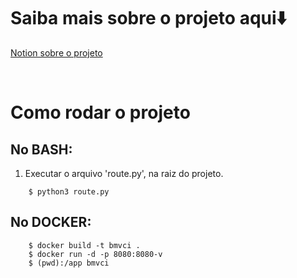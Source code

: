 # Saiba mais sobre o projeto aqui⬇️
[Notion sobre o projeto](https://giant-captain-22a.notion.site/Time-Wizard-161e9b38400e80d1bf11cf399c9a38ba)

<br>

# Como rodar o projeto

## No BASH:

1. Executar o arquivo 'route.py', na raiz do projeto.
```console
    $ python3 route.py
```
## No DOCKER:
```console
    $ docker build -t bmvci .
    $ docker run -d -p 8080:8080-v 
    $ (pwd):/app bmvci
```
